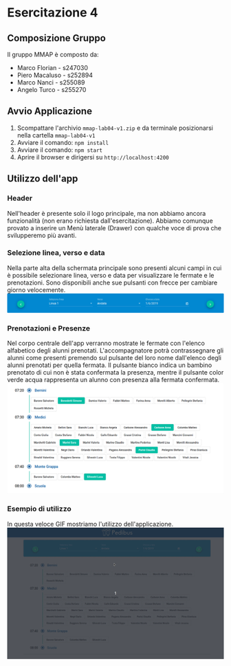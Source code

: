 # Esercitazione 4
## Composizione Gruppo

Il gruppo MMAP è composto da:
- Marco Florian - s247030
- Piero Macaluso - s252894
- Marco Nanci - s255089
- Angelo Turco - s255270

## Avvio Applicazione
1. Scompattare l'archivio `mmap-lab04-v1.zip` e da terminale posizionarsi nella cartella `mmap-lab04-v1`
2. Avviare il comando: `npm install`
3. Avviare il comando: `npm start`
4. Aprire il browser e dirigersi su `http://localhost:4200`

## Utilizzo dell'app
### Header
Nell'header è presente solo il logo principale, ma non abbiamo ancora funzionalità (non erano richiesta dall'esercitazione).
Abbiamo comunque provato a inserire un Menù laterale (Drawer) con qualche voce di prova
che svilupperemo più avanti.

### Selezione linea, verso e data
Nella parte alta della schermata principale sono presenti alcuni campi in cui è possibile
selezionare linea, verso e data per visualizzare le fermate e le prenotazioni.
Sono disponibili anche sue pulsanti con frecce per cambiare giorno velocemente.
![Toolbar](img/toolbar.png)

### Prenotazioni e Presenze
Nel corpo centrale dell'app verranno mostrate le fermate con l'elenco alfabetico degli alunni
prenotati. L'accompagnatore potrà contrassegnare gli alunni come presenti premendo sul
pulsante del loro nome dall'elenco degli alunni prenotati per quella fermata. Il pulsante bianco indica un bambino prenotato
di cui non è stata confermata la presenza, mentre il pulsante color verde acqua rappresenta un alunno
con presenza alla fermata confermata.
![Prenotazioni](img/prenotazioni.png)

### Esempio di utilizzo
In questa veloce GIF mostriamo l'utilizzo dell'applicazione.
![Esempio di Utilizzo](img/esempio.gif)
